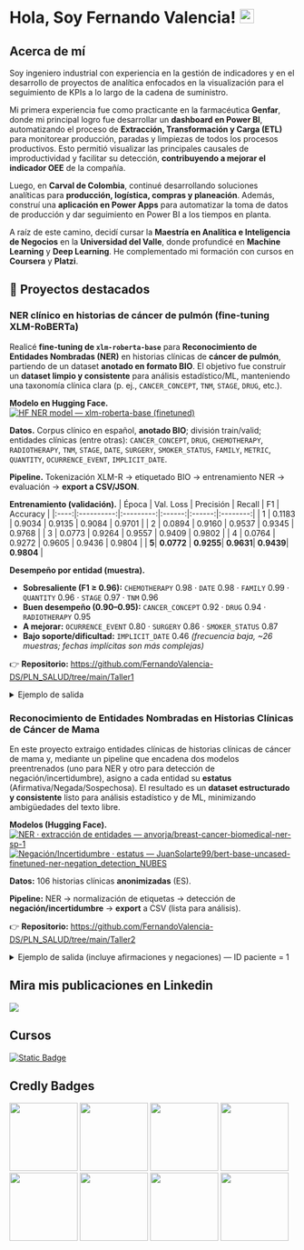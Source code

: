 # Hola, Soy Fernando Valencia! <img src="https://media.giphy.com/media/hvRJCLFzcasrR4ia7z/giphy.gif" width="25px">

## Acerca de mí

Soy ingeniero industrial con experiencia en la gestión de indicadores y en el desarrollo de proyectos de analítica enfocados en la visualización para el seguimiento de KPIs a lo largo de la cadena de suministro.

Mi primera experiencia fue como practicante en la farmacéutica **Genfar**, donde mi principal logro fue desarrollar un **dashboard en Power BI**, automatizando el proceso de **Extracción, Transformación y Carga (ETL)** para monitorear producción, paradas y limpiezas de todos los procesos productivos. Esto permitió visualizar las principales causales de improductividad y facilitar su detección, **contribuyendo a mejorar el indicador OEE** de la compañía.

Luego, en **Carval de Colombia**, continué desarrollando soluciones analíticas para **producción, logística, compras y planeación**. Además, construí una **aplicación en Power Apps** para automatizar la toma de datos de producción y dar seguimiento en Power BI a los tiempos en planta.

A raíz de este camino, decidí cursar la **Maestría en Analítica e Inteligencia de Negocios** en la **Universidad del Valle**, donde profundicé en **Machine Learning** y **Deep Learning**. He complementado mi formación con cursos en **Coursera** y **Platzi**.

## 🚀 Proyectos destacados
### NER clínico en historias de cáncer de pulmón (fine-tuning XLM-RoBERTa)

Realicé **fine-tuning de `xlm-roberta-base`** para **Reconocimiento de Entidades Nombradas (NER)** en historias clínicas de **cáncer de pulmón**, partiendo de un dataset **anotado en formato BIO**. El objetivo fue construir un **dataset limpio y consistente** para análisis estadístico/ML, manteniendo una taxonomía clínica clara (p. ej., `CANCER_CONCEPT`, `TNM`, `STAGE`, `DRUG`, etc.).

**Modelo en Hugging Face.**   
[![HF NER model — xlm-roberta-base (finetuned)](https://img.shields.io/badge/Hugging%20Face-NER%20model%20%E2%80%94%20xlm--roberta--base%20(finetuned)-orange?logo=huggingface)](https://huggingface.co/FernandoValencia/xlm-roberta-base-finetuned-ner-pulmon)


**Datos.** Corpus clínico en español, **anotado BIO**; división train/valid; entidades clínicas (entre otras): `CANCER_CONCEPT`, `DRUG`, `CHEMOTHERAPY`, `RADIOTHERAPY`, `TNM`, `STAGE`, `DATE`, `SURGERY`, `SMOKER_STATUS`, `FAMILY`, `METRIC`, `QUANTITY`, `OCURRENCE_EVENT`, `IMPLICIT_DATE`.

**Pipeline.** Tokenización XLM-R → etiquetado BIO → entrenamiento NER → evaluación → **export a CSV/JSON**.

**Entrenamiento (validación).**
| Época | Val. Loss | Precisión | Recall | F1     | Accuracy |
|:----:|:----------:|:---------:|:------:|:------:|:--------:|
| 1    | 0.1183     | 0.9034    | 0.9135 | 0.9084 | 0.9701   |
| 2    | 0.0894     | 0.9160    | 0.9537 | 0.9345 | 0.9768   |
| 3    | 0.0773     | 0.9264    | 0.9557 | 0.9409 | 0.9802   |
| 4    | 0.0764     | 0.9272    | 0.9605 | 0.9436 | 0.9804   |
| **5**| **0.0772** | **0.9255**| **0.9631**| **0.9439**| **0.9804** |

**Desempeño por entidad (muestra).**
- **Sobresaliente (F1 ≥ 0.96):** `CHEMOTHERAPY` 0.98 · `DATE` 0.98 · `FAMILY` 0.99 · `QUANTITY` 0.96 · `STAGE` 0.97 · `TNM` 0.96
- **Buen desempeño (0.90–0.95):** `CANCER_CONCEPT` 0.92 · `DRUG` 0.94 · `RADIOTHERAPY` 0.95
- **A mejorar:** `OCURRENCE_EVENT` 0.80 · `SURGERY` 0.86 · `SMOKER_STATUS` 0.87
- **Bajo soporte/dificultad:** `IMPLICIT_DATE` 0.46 *(frecuencia baja, ~26 muestras; fechas implícitas son más complejas)*

👉 **Repositorio:** https://github.com/FernandoValencia-DS/PLN_SALUD/tree/main/Taller1  

<details>
<summary>Ejemplo de salida</summary>

**Texto**: “El paciente fue diagnosticado con adenocarcinoma de pulmón estadio IV el 12 de marzo de 2022, con metástasis en cerebro y hueso, y presentó un TNM de T3N2M1.”

- **OCURRENCE_EVENT** → “fue” *(0.50)*
- **OCURRENCE_EVENT** → “diagnosticado” *(0.99)*
- **CANCER_CONCEPT** → “adenocarcinoma de pulmón” *(1.00)*
- **STAGE** → “estadio IV” *(1.00)*
- **DATE** → “12 de marzo de 2022” *(1.00)*
- **CANCER_CONCEPT** → “metástasis en cerebro y hueso” *(0.97)*
- **TNM** → “T3N2M1” *(1.00)*
</details>

### Reconocimiento de Entidades Nombradas en Historias Clínicas de Cáncer de Mama
En este proyecto extraigo entidades clínicas de historias clínicas de cáncer de mama y, mediante un pipeline que encadena dos modelos preentrenados (uno para NER y otro para detección de negación/incertidumbre), asigno a cada entidad su **estatus** (Afirmativa/Negada/Sospechosa). El resultado es un **dataset estructurado y consistente** listo para análisis estadístico y de ML, minimizando ambigüedades del texto libre.



**Modelos (Hugging Face).**  
[![NER · extracción de entidades — anvorja/breast-cancer-biomedical-ner-sp-1](https://img.shields.io/badge/NER%20%C2%B7%20extracci%C3%B3n%20de%20entidades-anvorja%2Fbreast--cancer--biomedical--ner--sp--1-orange?logo=huggingface)](https://huggingface.co/anvorja/breast-cancer-biomedical-ner-sp-1)
[![Negación/Incertidumbre · estatus — JuanSolarte99/bert-base-uncased-finetuned-ner-negation_detection_NUBES](https://img.shields.io/badge/Negaci%C3%B3n%2FIncertidumbre%20%C2%B7%20estatus-JuanSolarte99%2Fbert--base--uncased--finetuned--ner--negation__detection__NUBES-orange?logo=huggingface)](https://huggingface.co/JuanSolarte99/bert-base-uncased-finetuned-ner-negation_detection_NUBES)


**Datos:** 106 historias clínicas **anonimizadas** (ES).

**Pipeline:** NER → normalización de etiquetas → detección de **negación/incertidumbre** → **export** a CSV (lista para análisis).
 
👉 **Repositorio:** https://github.com/FernandoValencia-DS/PLN_SALUD/tree/main/Taller2

<details>
<summary>Ejemplo de salida (incluye afirmaciones y negaciones) — ID paciente = 1</summary>

> *El texto proviene del documento original y puede contener errores de digitación propios de la fuente.*

| ID | Fragmento                                                                                                                     | Span                                              | Entidad NER          | Estatus    |
|---:|-------------------------------------------------------------------------------------------------------------------------------|---------------------------------------------------|----------------------|------------|
| 1  | RIMERA CONSULTA DE ONCOLOGÍA MÉDICA.                                                                                          | ONCOLOGÍA MÉDICA                                  | CLINICAL_SERVICE     | Afirmativa |
| 1  | Antecedentes Personales:- Alergia a Fluconazol.                                                                               | Alergia a Fluconazol                              | ALLERGIES            | Afirmativa |
| 1  | - No HTA.                                                                                                                     | No HTA                                            | COMORBIDITY          | Negada     |
| 1  | No DM.                                                                                                                        | No DM                                             | COMORBIDITY          | Negada     |
| 1  | No DL.                                                                                                                        | No DL                                             | COMORBIDITY          | Negada     |
| 1  | - Niega habitos toxicos.- Candidiasis recurrentes- Iqx: ninguna.                                                              | Candidiasis recurrentes                           | GINECOLOGICAL_HISTORY| Afirmativa |
| 1  | Muje de 59 años remitida desde oncología con Adenocarcinoma ductal infiltrante de mama izquierda…                             | 59 años                                           | AGE                  | Afirmativa |
| 1  | Muje de 59 años remitida desde oncología con Adenocarcinoma ductal infiltrante de mama izquierda…                             | remitida                                          | OCURRENCE_EVENT      | Afirmativa |
| 1  | Muje de 59 años remitida desde oncología con Adenocarcinoma ductal infiltrante de mama izquierda…                             | oncología                                         | CLINICAL_SERVICE     | Afirmativa |
| 1  | Muje de 59 años remitida desde oncología con Adenocarcinoma ductal infiltrante de mama izquierda…                             | Adenocarcinoma ductal infiltrante de mama izquierda | CANCER_CONCEPT     | Afirmativa |
| 1  | Muje de 59 años remitida desde oncología con Adenocarcinoma ductal infiltrante de mama izquierda…                             | intervenido                                       | OCURRENCE_EVENT      | Afirmativa |
| 1  | Muje de 59 años remitida desde oncología con Adenocarcinoma ductal infiltrante de mama izquierda…                             | mastectomía radical izquierda                     | SURGERY              | Afirmativa |
| 1  | Muje de 59 años remitida desde oncología con Adenocarcinoma ductal infiltrante de mama izquierda…                             | 20/06/1991                                        | DATE                 | Afirmativa |

</details>




## Mira mis publicaciones en Linkedin
<a href= "https://www.linkedin.com/in/fernando-valencia-mar%C3%ADn-5a915b1a5/">
  <img src="https://img.shields.io/badge/linkedin-%230077B5.svg?style=for-the-badge&logo=linkedin&logoColor=white">
</a>

## Cursos
[![Static Badge](https://img.shields.io/badge/Data%20Science-Specialization-%20?style=flat&logo=coursera&color=blue)
](https://coursera.org/share/01dfcf9b32c8e5530b7afa2b7310b5a9)

## Credly Badges
[<img src='https://images.credly.com/size/340x340/images/42ce4209-8839-431a-9046-f2ce2e72e04b/Coursera_20Data_20Science_20Professional_20Certificate.png' width="120" height="120"/>](https://www.credly.com/badges/e5b00a01-00f5-4a50-a070-d114da68826a/public_url)
[<img src='https://images.credly.com/size/340x340/images/169512d3-cef6-43e3-bec8-e6af2723a076/image.png' width="120" height="120"/>](https://www.credly.com/badges/7b2b7bee-1f37-478c-9417-54555cb22dbc/public_url)
[<img src='https://images.credly.com/size/340x340/images/950038fc-2519-4f79-8827-f71caf0f5095/image.png' width="120" height="120"/>](https://www.credly.com/badges/ec6dfd3a-8802-471c-97c9-5a3e0742bb6f/public_url)
[<img src='https://images.credly.com/size/340x340/images/f2573aac-d21c-483d-acda-afaa366b4f51/image.png' width="120" height="120"/>](https://www.credly.com/badges/2bf77e72-985e-4bdd-8219-2e214c4d2727/public_url)
[<img src='https://images.credly.com/size/340x340/images/56c60565-e945-4bcd-b8a6-9b2f43e1b0d9/Coursera_20Machine_20Learning_20with_20Python_20V2.png' width="120" height="120"/>](https://www.credly.com/badges/aa89a5f0-b5fc-4115-8246-ad2b6d1d965d/public_url)
[<img src='https://images.credly.com/size/340x340/images/4dd14b9d-2750-43bc-a5f6-27970c0de0fa/image.png' width="120" height="120"/>](https://www.credly.com/badges/e1b26a50-7ed9-4e08-aa94-ef6d3d6db64a/public_url)
[<img src='https://images.credly.com/size/340x340/images/1447954e-9923-4703-a647-eac80e5f0682/image.png' width="120" height="120"/>](https://www.credly.com/badges/201278fe-5924-4eb3-8031-89783c029290/public_url)
[<img src='https://images.credly.com/size/340x340/images/46defa53-a922-47bd-94ea-b43488f5cd8a/Data_Science_Methodology_Foundational.png' width="120" height="120"/>](https://www.credly.com/badges/07eec1db-7033-4ddb-bcbf-81b4e420be4b/public_url)

